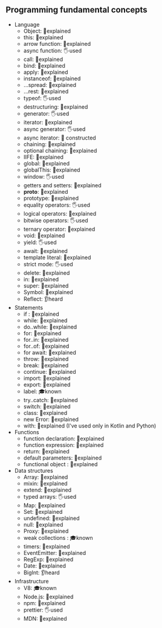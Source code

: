 ## Programming fundamental concepts

- Language
  - Object: 🙋explained
  - this: 🙋explained
  - arrow function: 🙋explained
  - async function: 🖐️used
  - call: 🙋explained
  - bind: 🙋explained
  - apply: 🙋explained 
  - instanceof: 🙋explained
  - ...spread: 🙋explained
  - ...rest: 🙋explained
  - typeof: 🖐️used
  - destructuring: 🙋explained
  - generator: 🖐️used
  - iterator: 🙋explained
  - async generator: 🖐️used
  - async iterator: 🚀 constructed
  - chaining: 🙋explained
  - optional chaining: 🙋explained
  - IIFE: 🙋explained
  - global: 🙋explained
  - globalThis: 🙋explained
  - window: 🖐️used
  - getters and setters: 🙋explained
  - __proto__: 🙋explained
  - prototype: 🙋explained
  - equality operators: 🖐️used
  - logical operators: 🙋explained
  - bitwise operators: 🖐️used
  - ternary operator: 🙋explained
  - void: 🙋explained
  - yield: 🖐️used
  - await: 🙋explained
  - template literal: 🙋explained
  - strict mode: 🖐️used
  - delete: 🙋explained
  - in: 🙋explained
  - super: 🙋explained
  - Symbol: 🙋explained
  - Reflect: 👂heard
- Statements
  - if : 🙋explained
  - while: 🙋explained
  - do..while: 🙋explained
  - for: 🙋explained
  - for..in: 🙋explained
  - for..of: 🙋explained
  - for await: 🙋explained
  - throw: 🙋explained
  - break: 🙋explained
  - continue: 🙋explained
  - import: 🙋explained
  - export: 🙋explained
  - label: 🎓known
  - try..catch: 🙋explained
  - switch: 🙋explained
  - class: 🙋explained
  - new Error: 🙋explained
  - with: 🙋explained (I've used only in Kotlin and Python)
- Functions
  - function declaration: 🙋explained
  - function expression: 🙋explained
  - return: 🙋explained
  - default parameters: 🙋explained
  - functional object : 🙋explained
- Data structures
  - Array: 🙋explained
  - mixin: 🙋explained
  - extend: 🙋explained
  - typed arrays: 🖐️used
  - Map: 🙋explained
  - Set: 🙋explained
  - undefined: 🙋explained
  - null: 🙋explained
  - Proxy: 🙋explained
  - weak collections : 🎓known
  - timers: 🙋explained
  - EventEmitter: 🙋explained
  - RegExp: 🙋explained
  - Date: 🙋explained
  - BigInt: 👂heard
- Infrastructure
  - V8: 🎓known
  - Node.js: 🙋explained
  - npm: 🙋explained
  - prettier: 🖐️used
  - MDN: 🙋explained
